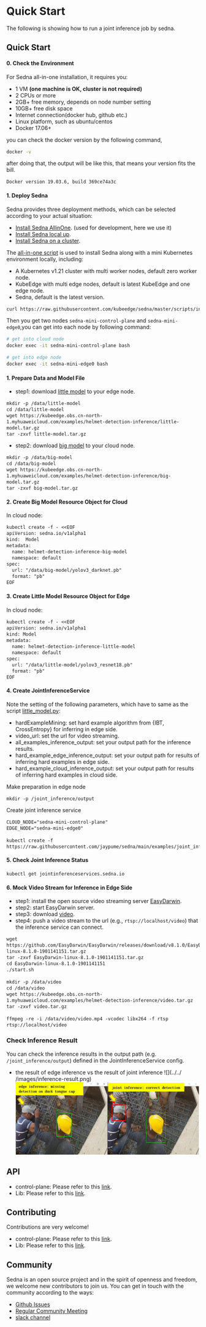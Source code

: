 
# Quick Start


The following is showing how to run a joint inference job by sedna.
## Quick Start 

#### 0. Check the Environment

For Sedna all-in-one installation, it requires you:
  - 1 VM **(one machine is OK, cluster is not required)**
  - 2 CPUs or more
  - 2GB+ free memory, depends on node number setting
  - 10GB+ free disk space
  - Internet connection(docker hub, github etc.)
  - Linux platform, such as ubuntu/centos
  - Docker 17.06+

you can check the docker version by the following command, 
```bash
docker -v
```
after doing that, the output will be like this, that means your version fits the bill.
```
Docker version 19.03.6, build 369ce74a3c
```


#### 1. Deploy Sedna
Sedna provides three deployment methods, which can be selected according to your actual situation:

- [Install Sedna AllinOne](../setup/all-in-one.md). (used for development, here we use it)
- [Install Sedna local up](../setup/local-up.md).  
- [Install Sedna on a cluster](../setup/install.md).

The [all-in-one script](/scripts/installation/all-in-one.sh) is used to install Sedna along with a mini Kubernetes environment locally, including:
  - A Kubernetes v1.21 cluster with multi worker nodes, default zero worker node.
  - KubeEdge with multi edge nodes, default is latest KubeEdge and one edge node.
  - Sedna, default is the latest version.

  ```bash
  curl https://raw.githubusercontent.com/kubeedge/sedna/master/scripts/installation/all-in-one.sh | NUM_EDGE_NODES=1 bash -
  ```

Then you get two nodes `sedna-mini-control-plane` and `sedna-mini-edge0`,you can get into each node by following command:

```bash
# get into cloud node
docker exec -it sedna-mini-control-plane bash
```

```bash
# get into edge node
docker exec -it sedna-mini-edge0 bash
```
 
#### 1. Prepare Data and Model File

* step1: download [little model](https://kubeedge.obs.cn-north-1.myhuaweicloud.com/examples/helmet-detection-inference/little-model.tar.gz) to your edge node.

```
mkdir -p /data/little-model
cd /data/little-model
wget https://kubeedge.obs.cn-north-1.myhuaweicloud.com/examples/helmet-detection-inference/little-model.tar.gz
tar -zxvf little-model.tar.gz
```

* step2: download [big model](https://kubeedge.obs.cn-north-1.myhuaweicloud.com/examples/helmet-detection-inference/big-model.tar.gz) to your cloud node.

```
mkdir -p /data/big-model
cd /data/big-model
wget https://kubeedge.obs.cn-north-1.myhuaweicloud.com/examples/helmet-detection-inference/big-model.tar.gz
tar -zxvf big-model.tar.gz
```

#### 2. Create Big Model Resource Object for Cloud
In cloud node:
```
kubectl create -f - <<EOF
apiVersion: sedna.io/v1alpha1
kind:  Model
metadata:
  name: helmet-detection-inference-big-model
  namespace: default
spec:
  url: "/data/big-model/yolov3_darknet.pb"
  format: "pb"
EOF
```

#### 3. Create Little Model Resource Object for Edge
In cloud node:
```
kubectl create -f - <<EOF
apiVersion: sedna.io/v1alpha1
kind: Model
metadata:
  name: helmet-detection-inference-little-model
  namespace: default
spec:
  url: "/data/little-model/yolov3_resnet18.pb"
  format: "pb"
EOF
```

#### 4. Create JointInferenceService 

Note the setting of the following parameters, which have to same as the script [little_model.py](/examples/joint_inference/helmet_detection_inference/little_model/little_model.py):
- hardExampleMining: set hard example algorithm from {IBT, CrossEntropy} for inferring in edge side.
- video_url: set the url for video streaming. 
- all_examples_inference_output: set your output path for the inference results.
- hard_example_edge_inference_output: set your output path for results of inferring hard examples in edge side.
- hard_example_cloud_inference_output: set your output path for results of inferring hard examples in cloud side.

Make preparation in edge node
```
mkdir -p /joint_inference/output
```

Create joint inference service
```
CLOUD_NODE="sedna-mini-control-plane"
EDGE_NODE="sedna-mini-edge0"

kubectl create -f https://raw.githubusercontent.com/jaypume/sedna/main/examples/joint_inference/helmet_detection_inference/helmet_detection_inference.yaml 
```


#### 5. Check Joint Inference Status

```
kubectl get jointinferenceservices.sedna.io
```

#### 6. Mock Video Stream for Inference in Edge Side

* step1: install the open source video streaming server [EasyDarwin](https://github.com/EasyDarwin/EasyDarwin/tree/dev).
* step2: start EasyDarwin server.
* step3: download [video](https://kubeedge.obs.cn-north-1.myhuaweicloud.com/examples/helmet-detection-inference/video.tar.gz).
* step4: push a video stream to the url (e.g., `rtsp://localhost/video`) that the inference service can connect.

```
wget https://github.com/EasyDarwin/EasyDarwin/releases/download/v8.1.0/EasyDarwin-linux-8.1.0-1901141151.tar.gz
tar -zxvf EasyDarwin-linux-8.1.0-1901141151.tar.gz
cd EasyDarwin-linux-8.1.0-1901141151
./start.sh

mkdir -p /data/video
cd /data/video
wget https://kubeedge.obs.cn-north-1.myhuaweicloud.com/examples/helmet-detection-inference/video.tar.gz
tar -zxvf video.tar.gz

ffmpeg -re -i /data/video/video.mp4 -vcodec libx264 -f rtsp rtsp://localhost/video
```

### Check Inference Result

You can check the inference results in the output path (e.g. `/joint_inference/output`) defined in the JointInferenceService config.
* the result of edge inference vs the result of joint inference
![](../../ /images/inference-result.png)
![](../../examples/joint_inference/helmet_detection_inference/images/inference-result.png)

## API

- control-plane: Please refer to this [link](api/crd).
- Lib: Please refer to this [link](api/lib).

## Contributing

Contributions are very welcome!

- control-plane: Please refer to this [link](contributing/control-plane/development.md).
- Lib: Please refer to this [link](contributing/lib/development.md).

## Community

Sedna is an open source project and in the spirit of openness and freedom, we welcome new contributors to join us. 
You can get in touch with the community according to the ways:
* [Github Issues](https://github.com/AdaYangOlzz/sedna-modified/issues)
* [Regular Community Meeting](https://zoom.us/j/4167237304)
* [slack channel](https://app.slack.com/client/TDZ5TGXQW/C01EG84REVB/details)

